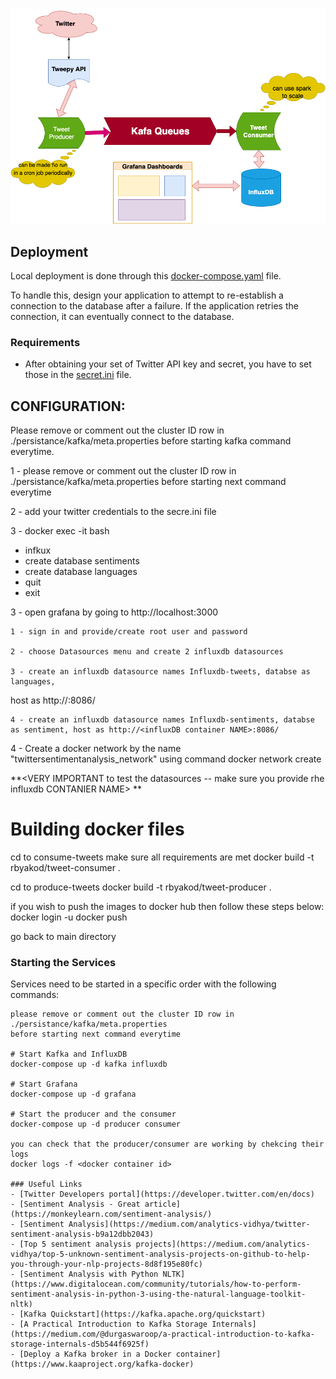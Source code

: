 

![Architecture diagram](docs/twitter-sentiment-analysis-diagram.png)

## Deployment

Local deployment is done through this [docker-compose.yaml](docker-compose.yaml) file.

To handle this, design your application to attempt to re-establish a connection to the database after a failure. If the application retries the connection, it can eventually connect to the database.

### Requirements

- After obtaining your set of Twitter API key and secret, you have to set those in the [secret.ini](./produce-tweets/secret.ini) file.


## CONFIGURATION:

Please remove or comment out the cluster ID row in ./persistance/kafka/meta.properties 
before starting kafka command everytime.

1 - please remove or comment out the cluster ID row in ./persistance/kafka/meta.properties 
before starting next command everytime

2 - add your twitter credentials to the secre.ini file

3 - docker exec -it <influxdb container id> bash
- infkux
- create database sentiments
- create database languages
- quit
- exit

3 - open grafana by going to http://localhost:3000

    1 - sign in and provide/create root user and password 

    2 - choose Datasources menu and create 2 influxdb datasources

    3 - create an influxdb datasource names Influxdb-tweets, databse as languages, 
host as http://<influxDB container NAME>:8086/

    4 - create an influxdb datasource names Influxdb-sentiments, databse as sentiment, host as http://<influxDB container NAME>:8086/

4 - Create a docker network by the name "twittersentimentanalysis_network" using
command docker network create <network name>

**<VERY IMPORTANT to test the datasources -- make sure you provide rhe influxdb CONTANIER NAME>
**

# Building docker files

cd to consume-tweets
make sure all requirements are met
docker build -t rbyakod/tweet-consumer .


cd to produce-tweets
docker build -t rbyakod/tweet-producer .

if you wish to push the images to docker hub then follow these steps below:
docker login -u <your username>
docker push <image id>

go back to main directory


### Starting the Services

Services need to be started in a specific order with the following commands:
```
please remove or comment out the cluster ID row in ./persistance/kafka/meta.properties 
before starting next command everytime

# Start Kafka and InfluxDB
docker-compose up -d kafka influxdb

# Start Grafana
docker-compose up -d grafana

# Start the producer and the consumer
docker-compose up -d producer consumer

you can check that the producer/consumer are working by chekcing their logs
docker logs -f <docker container id>

### Useful Links
- [Twitter Developers portal](https://developer.twitter.com/en/docs)
- [Sentiment Analysis - Great article](https://monkeylearn.com/sentiment-analysis/)
- [Sentiment Analysis](https://medium.com/analytics-vidhya/twitter-sentiment-analysis-b9a12dbb2043)
- [Top 5 sentiment analysis projects](https://medium.com/analytics-vidhya/top-5-unknown-sentiment-analysis-projects-on-github-to-help-you-through-your-nlp-projects-8d8f195e80fc)
- [Sentiment Analysis with Python NLTK](https://www.digitalocean.com/community/tutorials/how-to-perform-sentiment-analysis-in-python-3-using-the-natural-language-toolkit-nltk)
- [Kafka Quickstart](https://kafka.apache.org/quickstart)
- [A Practical Introduction to Kafka Storage Internals](https://medium.com/@durgaswaroop/a-practical-introduction-to-kafka-storage-internals-d5b544f6925f)
- [Deploy a Kafka broker in a Docker container](https://www.kaaproject.org/kafka-docker)
